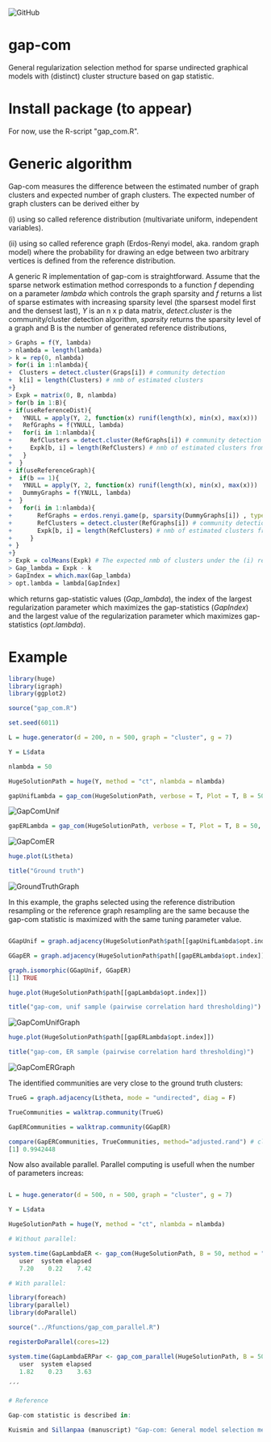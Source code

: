 ![GitHub](https://img.shields.io/github/license/markkukuismin/gap-com)

# gap-com
General regularization selection method for sparse undirected graphical models with (distinct) cluster structure based on gap statistic.

# Install package (to appear)

For now, use the R-script "gap_com.R".

<!--I used RStudio (version 1.1.453) and Microsoft R Open (version 3.5.1.) to create this package. -->

<!--Unzip the "gapcom.zip" file into a working directory and run the following lines: -->

<!--
library(devtools)
library(roxygen2)
install("gapcom") -->

# Generic algorithm

Gap-com measures the difference between the estimated number of graph clusters and expected number of graph clusters. The expected number of graph clusters can be derived either by 

(i) using so called reference distribution (multivariate uniform, independent variables).

(ii) using so called reference graph (Erdos-Renyi model, aka. random graph model) where the probability for drawing an edge between two arbitrary vertices is defined from the reference distribution.

A generic R implementation of gap-com is straightforward. Assume that the sparse network estimation method corresponds to a function *f* depending on a parameter *lambda* which controls the graph sparsity and *f* returns a list of sparse estimates with increasing sparsity level (the sparsest model first and the densest last), *Y* is an n x p data matrix, *detect.cluster* is the community/cluster detection algorithm, *sparsity* returns the sparsity level of a graph and B is the number of generated reference distributions,

```r
> Graphs = f(Y, lambda)
> nlambda = length(lambda)
> k = rep(0, nlambda)
> for(i in 1:nlambda){
+  Clusters = detect.cluster(Graps[i]) # community detection
+  k[i] = length(Clusters) # nmb of estimated clusters
+}
> Expk = matrix(0, B, nlambda)
> for(b in 1:B){
+ if(useReferenceDist){
+   YNULL = apply(Y, 2, function(x) runif(length(x), min(x), max(x)))
+   RefGraphs = f(YNULL, lambda)
+   for(i in 1:nlambda){
+     RefClusters = detect.cluster(RefGraphs[i]) # community detection
+     Expk[b, i] = length(RefClusters) # nmb of estimated clusters from reference data
+   }
+  }
+ if(useReferenceGraph){
+  if(b == 1){
+   YNULL = apply(Y, 2, function(x) runif(length(x), min(x), max(x)))
+   DummyGraphs = f(YNULL, lambda)
+  }
+   for(i in 1:nlambda){
+       RefGraphs = erdos.renyi.game(p, sparsity(DummyGraphs[i]) , type="gnp") # see igraph
+       RefClusters = detect.cluster(RefGraphs[i]) # community detection
+       Expk[b, i] = length(RefClusters) # nmb of estimated clusters from reference graph
+     }
+ }
+}
> Expk = colMeans(Expk) # The expected nmb of clusters under the (i) reference distribution or (ii) reference graph
> Gap_lambda = Expk - k
> GapIndex = which.max(Gap_lambda)
> opt.lambda = lambda[GapIndex]
```

which returns gap-statistic values (*Gap_lambda*), the index of the largest regularization parameter which maximizes the gap-statistics (*GapIndex*) and the largest value of the regularization parameter which maximizes gap-statistics (*opt.lambda*).

# Example

```r
library(huge)
library(igraph)
library(ggplot2)

source("gap_com.R")

set.seed(6011)

L = huge.generator(d = 200, n = 500, graph = "cluster", g = 7)

Y = L$data

nlambda = 50

HugeSolutionPath = huge(Y, method = "ct", nlambda = nlambda)

gapUnifLambda = gap_com(HugeSolutionPath, verbose = T, Plot = T, B = 50, method = "unif_sample") # reference distribution (unif sample)
```
![GapComUnif](https://user-images.githubusercontent.com/40263834/83128616-55299e80-a0e4-11ea-80d8-474e38904324.png)

```r
gapERLambda = gap_com(HugeSolutionPath, verbose = T, Plot = T, B = 50, method = "er_sample") # Erdos-Renyi model
```

![GapComER](https://user-images.githubusercontent.com/40263834/83128641-61156080-a0e4-11ea-800c-1e186f6c0aef.png)

```r
huge.plot(L$theta)

title("Ground truth")
```

![GroundTruthGraph](https://user-images.githubusercontent.com/40263834/83129166-0f210a80-a0e5-11ea-8ecf-44fb45ef64ea.png)

In this example, the graphs selected using the reference distribution resampling or the reference graph resampling are the same because the gap-com statistic is maximized with the same tuning parameter value.

```r

GGapUnif = graph.adjacency(HugeSolutionPath$path[[gapUnifLambda$opt.index]], mode="undirected")

GGapER = graph.adjacency(HugeSolutionPath$path[[gapERLambda$opt.index]], mode="undirected")

graph.isomorphic(GGapUnif, GGapER)
[1] TRUE

huge.plot(HugeSolutionPath$path[[gapLambda$opt.index]])

title("gap-com, unif sample (pairwise correlation hard thresholding)")
```

![GapComUnifGraph](https://user-images.githubusercontent.com/40263834/83129203-1c3df980-a0e5-11ea-8f9a-c6561206c78f.png)

```r
huge.plot(HugeSolutionPath$path[[gapERLambda$opt.index]])

title("gap-com, ER sample (pairwise correlation hard thresholding)")
```

![GapComERGraph](https://user-images.githubusercontent.com/40263834/83129228-27912500-a0e5-11ea-8f83-482fc75971a4.png)

The identified communities are very close to the ground truth clusters:

```r
TrueG = graph.adjacency(L$theta, mode = "undirected", diag = F)

TrueCommunities = walktrap.community(TrueG)

GapERCommunities = walktrap.community(GGapER)

compare(GapERCommunities, TrueCommunities, method="adjusted.rand") # close to one = better
[1] 0.9942448
```

Now also available parallel. Parallel computing is usefull when the number of parameters increas:

```r

L = huge.generator(d = 500, n = 500, graph = "cluster", g = 7)

Y = L$data

HugeSolutionPath = huge(Y, method = "ct", nlambda = nlambda)

# Without parallel:

system.time(GapLambdaER <- gap_com(HugeSolutionPath, B = 50, method = "er_sample"))
   user  system elapsed 
   7.20    0.22    7.42 

# With parallel:

library(foreach)
library(parallel)
library(doParallel)

source("../Rfunctions/gap_com_parallel.R")

registerDoParallel(cores=12)

system.time(GapLambdaERPar <- gap_com_parallel(HugeSolutionPath, B = 50, method = "er_sample"))
   user  system elapsed 
   1.82    0.23    3.63 

´´´

# Reference

Gap-com statistic is described in:

Kuismin and Sillanpaa (manuscript) "Gap-com: General model selection method for sparse undirected networks with clustering structure".
